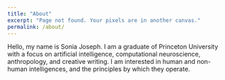 ```yaml
---
title: "About"
excerpt: "Page not found. Your pixels are in another canvas."
permalink: /about/
---
```


Hello, my name is Sonia Joseph. I am a graduate of Princeton University with a focus on artificial intelligence, computational neuroscience, anthropology, and creative writing. I am interested in human and non-human intelligences, and the principles by which they operate.
